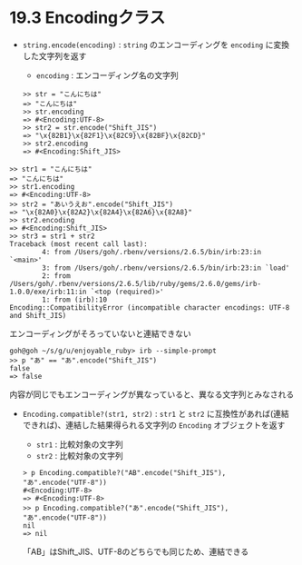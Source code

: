 # 19.3 Encodingクラス

- `string.encode(encoding)` : `string` のエンコーディングを `encoding` に変換した文字列を返す
    - `encoding` : エンコーディング名の文字列

    ```
    >> str = "こんにちは"
    => "こんにちは"
    >> str.encoding
    => #<Encoding:UTF-8>
    >> str2 = str.encode("Shift_JIS")
    => "\x{82B1}\x{82F1}\x{82C9}\x{82BF}\x{82CD}"
    >> str2.encoding
    => #<Encoding:Shift_JIS>
    ```

```
>> str1 = "こんにちは"
=> "こんにちは"
>> str1.encoding
=> #<Encoding:UTF-8>
>> str2 = "あいうえお".encode("Shift_JIS")
=> "\x{82A0}\x{82A2}\x{82A4}\x{82A6}\x{82A8}"
>> str2.encoding
=> #<Encoding:Shift_JIS>
>> str3 = str1 + str2
Traceback (most recent call last):
        4: from /Users/goh/.rbenv/versions/2.6.5/bin/irb:23:in `<main>'
        3: from /Users/goh/.rbenv/versions/2.6.5/bin/irb:23:in `load'
        2: from /Users/goh/.rbenv/versions/2.6.5/lib/ruby/gems/2.6.0/gems/irb-1.0.0/exe/irb:11:in `<top (required)>'
        1: from (irb):10
Encoding::CompatibilityError (incompatible character encodings: UTF-8 and Shift_JIS)
```

エンコーディングがそろっていないと連結できない

```
goh@goh ~/s/g/u/enjoyable_ruby> irb --simple-prompt
>> p "あ" == "あ".encode("Shift_JIS")
false
=> false
```

内容が同じでもエンコーディングが異なっていると、異なる文字列とみなされる

- `Encoding.compatible?(str1, str2)` : `str1` と `str2` に互換性があれば(連結できれば)、連結した結果得られる文字列の `Encoding` オブジェクトを返す
    - `str1` : 比較対象の文字列
    - `str2` : 比較対象の文字列

    ```
    > p Encoding.compatible?("AB".encode("Shift_JIS"), "あ".encode("UTF-8"))
    #<Encoding:UTF-8>
    => #<Encoding:UTF-8>
    >> p Encoding.compatible?("あ".encode("Shift_JIS"), "あ".encode("UTF-8"))
    nil
    => nil
    ```

    「AB」はShift_JIS、UTF-8のどちらでも同じため、連結できる

